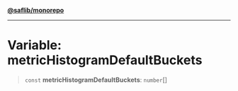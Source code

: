 [**@saflib/monorepo**](../index.md)

***

# Variable: metricHistogramDefaultBuckets

> `const` **metricHistogramDefaultBuckets**: `number`[]
